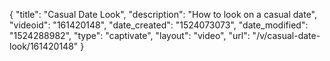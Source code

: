 {
    "title": "Casual Date Look",
    "description": "How to look on a casual date",
    "videoid": "161420148",
    "date_created": "1524073073",
    "date_modified": "1524288982",
    "type": "captivate",
    "layout": "video",
    "url": "\/v\/casual-date-look\/161420148"
}